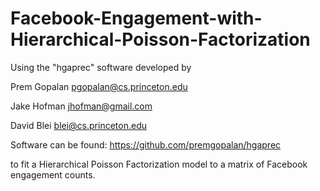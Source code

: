 # Facebook-Engagement-with-Hierarchical-Poisson-Factorization
Using the "hgaprec" software developed by 

Prem Gopalan
pgopalan@cs.princeton.edu

Jake Hofman
jhofman@gmail.com

David Blei
blei@cs.princeton.edu

Software can be found: https://github.com/premgopalan/hgaprec

to fit a Hierarchical Poisson Factorization model to a matrix of Facebook engagement counts.

